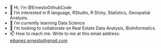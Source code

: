 - 👋 Hi, I’m @ErnestoGithubCode
- 👀 I’m interested in R language, RStudio, R Shiny, Statistics, Geospatial Analysis.
- 🌱 I’m currently learning Data Science
- 💞️ I’m looking to collaborate on Real Estate Data Analysis, BioInformatics.
- 📫 How to reach me. Write to me at this email address: eibanez.ernesto@gmail.com

<!---
ErnestoGithubCode/ErnestoGithubCode is a ✨ special-awesome ✨ repository because its `README.md` (this file) appears on your GitHub profile.
You can click the Preview link to take a look at your changes.
--->

